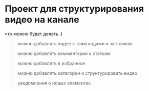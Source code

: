 # Проект для структурирования видео на канале

что можно будет делать :) 

>можно добавлять видео с тайм кодами и заставкой

>можно добавлять комментарии к статьям 

>можно добавлять в избранное

>можно добавлять категории и структурировать видео

>уведомления о новых элементах
